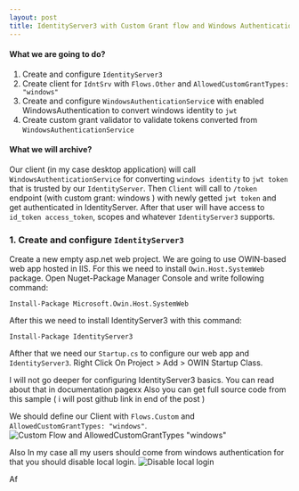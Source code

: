 ```yaml
---
layout: post
title: IdentityServer3 with Custom Grant flow and Windows Authentication
---
```


#### What we are going to do?

1. Create and configure `IdentityServer3`
2. Create client for `IdntSrv` with `Flows.Other` and `AllowedCustomGrantTypes: "windows"`
3. Create and configure `WindowsAuthenticationServic`e with enabled WindowsAuthentication to convert windows identity to `jwt`
4. Create custom grant validator to validate tokens converted from `WindowsAuthenticationService`

#### What we will archive?

Our client (in my case desktop application) will call `WindowsAuthenticationService` for converting `windows identity` to `jwt token`
that is trusted by our `IdentityServer`. Then `Client` will call to `/token` endpoint (with custom grant: windows )
with newly getted `jwt token` and get authenticated in IdentityServer. After that user will have access to `id_token access_token`, scopes
and whatever `IdentityServer3` supports.

### 1. Create and configure `IdentityServer3`

Create a new empty asp.net web project. We are going to use OWIN-based web app hosted in IIS. 
For this we need to install `Owin.Host.SystemWeb` package.
Open Nuget-Package Manager Console and write following command:

`Install-Package Microsoft.Owin.Host.SystemWeb`

After this we need to install IdentityServer3 with this command:

`Install-Package IdentityServer3`

Afther that we need our `Startup.cs` to configure our web app and `IdentityServer3`.
Right Click On Project > Add > OWIN Startup Class.

I will not go deeper for configuring IdentityServer3 basics. You can read about that in documentation pagexx
Also you can get full source code from this sample ( i will post github link in end of the post )

We should define our Client with `Flows.Custom` and `AllowedCustomGrantTypes: "windows"`. 
![Custom Flow and AllowedCustomGrantTypes "windows"](http://i.imgur.com/tORQ8Nh.png)


Also In my case all my users should come from windows authentication for that you should disable local login.
![Disable local login](http://i.imgur.com/SDKTz6V.png)

Af




